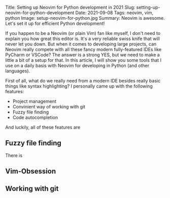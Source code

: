 Title: Setting up Neovim for Python development in 2021
Slug: setting-up-neovim-for-python-development
Date: 2021-09-08
Tags: neovim, vim, python
Image: setup-neovim-for-python.jpg
Summary: Neovim is awesome. Let's set it up for efficient Python development!

If you happen to be a Neovim (or plain Vim) fan like myself, I don't need to explain you how great this editor is. It's a very reliable swiss knife that will never let you down. But when it comes to developing large projects, can Neovim really compete with all these fancy modern fully-featured IDEs like PyCharm or VSCode? The answer is a strong YES, but we need to make a little a bit of a setup for that. In this article, I will show you some tools that I use on a daily basis with Neovim for developing in Python (and other languages).

First of all, what do we really need from a modern IDE besides really basic things like syntax highlighting? I personally came up with the following features:

- Project management
- Convinient way of working with git
- Fuzzy file finding
- Code autocompletion

And luckily, all of these features are

## Fuzzy file finding

There is

## Vim-Obsession

## Working with git
